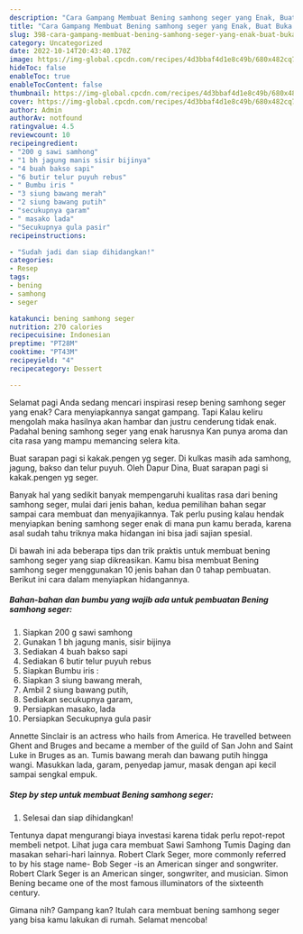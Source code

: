 ```yaml
---
description: "Cara Gampang Membuat Bening samhong seger yang Enak, Buat Buka Puasa Lezat Sekali"
title: "Cara Gampang Membuat Bening samhong seger yang Enak, Buat Buka Puasa Lezat Sekali"
slug: 398-cara-gampang-membuat-bening-samhong-seger-yang-enak-buat-buka-puasa-lezat-sekali
category: Uncategorized
date: 2022-10-14T20:43:40.170Z
image: https://img-global.cpcdn.com/recipes/4d3bbaf4d1e8c49b/680x482cq70/bening-samhong-seger-foto-resep-utama.jpg
hideToc: false
enableToc: true
enableTocContent: false
thumbnail: https://img-global.cpcdn.com/recipes/4d3bbaf4d1e8c49b/680x482cq70/bening-samhong-seger-foto-resep-utama.jpg
cover: https://img-global.cpcdn.com/recipes/4d3bbaf4d1e8c49b/680x482cq70/bening-samhong-seger-foto-resep-utama.jpg
author: Admin
authorAv: notfound
ratingvalue: 4.5
reviewcount: 10
recipeingredient:
- "200 g sawi samhong"
- "1 bh jagung manis sisir bijinya"
- "4 buah bakso sapi"
- "6 butir telur puyuh rebus"
- " Bumbu iris "
- "3 siung bawang merah"
- "2 siung bawang putih"
- "secukupnya garam"
- " masako lada"
- "Secukupnya gula pasir"
recipeinstructions:

- "Sudah jadi dan siap dihidangkan!"
categories:
- Resep
tags:
- bening
- samhong
- seger

katakunci: bening samhong seger 
nutrition: 270 calories
recipecuisine: Indonesian
preptime: "PT28M"
cooktime: "PT43M"
recipeyield: "4"
recipecategory: Dessert

---
```



Selamat pagi Anda sedang mencari inspirasi resep bening samhong seger yang enak? Cara menyiapkannya sangat gampang. Tapi Kalau keliru mengolah maka hasilnya akan hambar dan justru cenderung tidak enak. Padahal bening samhong seger yang enak harusnya Kan punya aroma dan cita rasa yang mampu memancing selera kita.


Buat sarapan pagi si kakak.pengen yg seger. Di kulkas masih ada samhong, jagung, bakso dan telur puyuh. Oleh Dapur Dina, Buat sarapan pagi si kakak.pengen yg seger.

Banyak hal yang sedikit banyak mempengaruhi kualitas rasa dari bening samhong seger, mulai dari jenis bahan, kedua pemilihan bahan segar sampai cara membuat dan menyajikannya. Tak perlu pusing kalau hendak menyiapkan bening samhong seger enak di mana pun kamu berada, karena asal sudah tahu triknya maka hidangan ini bisa jadi sajian spesial.


Di bawah ini ada beberapa tips dan trik praktis untuk membuat bening samhong seger yang siap dikreasikan. Kamu bisa membuat Bening samhong seger menggunakan 10 jenis bahan dan 0 tahap pembuatan. Berikut ini cara dalam menyiapkan hidangannya.

<!--inarticleads1-->

##### Bahan-bahan dan bumbu yang wajib ada untuk pembuatan Bening samhong seger:

1. Siapkan 200 g sawi samhong
1. Gunakan 1 bh jagung manis, sisir bijinya
1. Sediakan 4 buah bakso sapi
1. Sediakan 6 butir telur puyuh rebus
1. Siapkan  Bumbu iris :
1. Siapkan 3 siung bawang merah,
1. Ambil 2 siung bawang putih,
1. Sediakan secukupnya garam,
1. Persiapkan  masako, lada
1. Persiapkan Secukupnya gula pasir


Annette Sinclair is an actress who hails from America. He travelled between Ghent and Bruges and became a member of the guild of San John and Saint Luke in Bruges as an. Tumis bawang merah dan bawang putih hingga wangi. Masukkan lada, garam, penyedap jamur, masak dengan api kecil sampai sengkal empuk. 

<!--inarticleads2-->

##### Step by step untuk membuat Bening samhong seger:


1. Selesai dan siap dihidangkan!

Tentunya dapat mengurangi biaya investasi karena tidak perlu repot-repot membeli netpot. Lihat juga cara membuat Sawi Samhong Tumis Daging dan masakan sehari-hari lainnya. Robert Clark Seger, more commonly referred to by his stage name- Bob Seger -is an American singer and songwriter. Robert Clark Seger is an American singer, songwriter, and musician. Simon Bening became one of the most famous illuminators of the sixteenth century. 

Gimana nih? Gampang kan? Itulah cara membuat bening samhong seger yang bisa kamu lakukan di rumah. Selamat mencoba!
